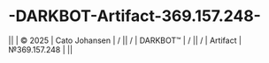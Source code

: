# -DARKBOT-Artifact-369.157.248-
|| | © 2025 | Cato Johansen | / || / | DARKBOT™ |  / || / | Artifact | №369.157.248 | ||

